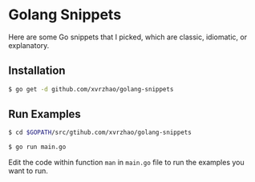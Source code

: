 # Golang Snippets

Here are some Go snippets that I picked, which are classic, idiomatic, or explanatory.

## Installation

```bash
$ go get -d github.com/xvrzhao/golang-snippets
```

## Run Examples

```bash
$ cd $GOPATH/src/gtihub.com/xvrzhao/golang-snippets

$ go run main.go
```

Edit the code within function `man` in `main.go` file to run the examples you want to run.
